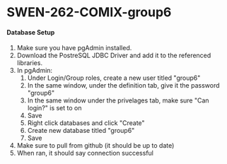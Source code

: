 # SWEN-262-COMIX-group6

#### Database Setup

1. Make sure you have pgAdmin installed.
2. Download the PostreSQL JDBC Driver and add it to the referenced libraries.
3. In pgAdmin:
   1. Under Login/Group roles, create a new user titled "group6"
   2. In the same window, under the definition tab, give it the password "group6"
   3. In the same window under the privelages tab, make sure "Can login?" is set to on
   4. Save
   5. Right click databases and click "Create"
   6. Create new database titled "group6"
   7. Save
4. Make sure to pull from github (it should be up to date)
5. When ran, it should say connection successful
